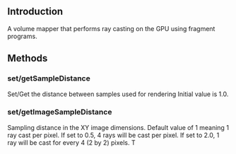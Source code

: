 ## Introduction

A volume mapper that performs ray casting on 
the GPU using fragment programs.

## Methods

### set/getSampleDistance

Set/Get the distance between samples used for rendering
Initial value is 1.0.

### set/getImageSampleDistance

Sampling distance in the XY image dimensions. Default value of 1 meaning
1 ray cast per pixel. If set to 0.5, 4 rays will be cast per pixel. If
set to 2.0, 1 ray will be cast for every 4 (2 by 2) pixels. T

